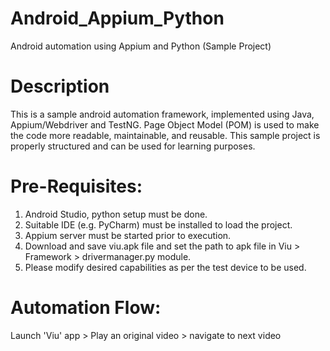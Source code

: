 # Android_Appium_Python
Android automation using Appium and Python (Sample Project)


# Description
This is a sample android automation framework, implemented using Java, Appium/Webdriver and TestNG. Page Object Model (POM) is used to make the code more readable, maintainable, and reusable. This sample project is properly structured and can be used for learning purposes.

# Pre-Requisites:
1. Android Studio, python setup must be done.
2. Suitable IDE (e.g. PyCharm) must be installed to load the project.
3. Appium server must be started prior to execution.
4. Download and save viu.apk file and set the path to apk file in Viu >  Framework > drivermanager.py module.
5. Please modify desired capabilities as per the test device to be used.

# Automation Flow:
Launch 'Viu' app > Play an original video > navigate to next video
